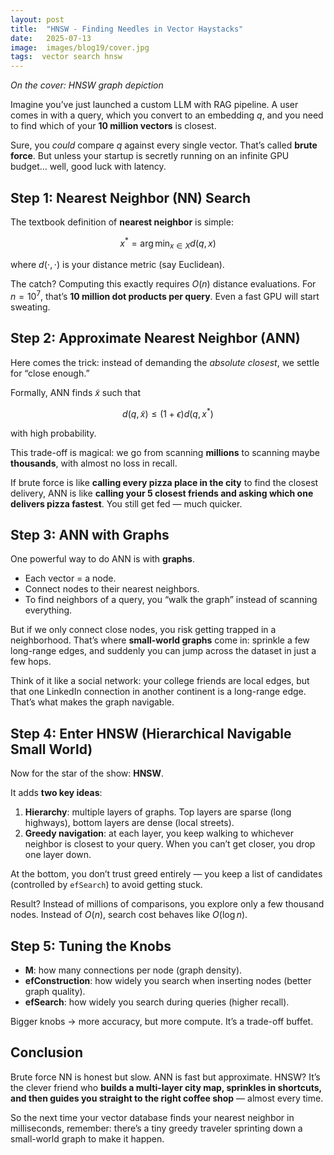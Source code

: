 ```yaml
---
layout: post
title:  "HNSW - Finding Needles in Vector Haystacks"
date:   2025-07-13
image:  images/blog19/cover.jpg
tags:  vector search hnsw
---
```

*On the cover: HNSW graph depiction*


Imagine you’ve just launched a custom LLM with RAG pipeline. A user comes in with a query, which you convert to an embedding $q$, and you need to find which of your **10 million vectors** is closest.

Sure, you *could* compare $q$ against every single vector. That’s called **brute force**. But unless your startup is secretly running on an infinite GPU budget… well, good luck with latency.


## Step 1: Nearest Neighbor (NN) Search

The textbook definition of **nearest neighbor** is simple:

$$
x^* = \arg\min_{x \in X} d(q, x)
$$

where $d(\cdot, \cdot)$ is your distance metric (say Euclidean).

The catch? Computing this exactly requires $O(n)$ distance evaluations.
For $n = 10^7$, that’s **10 million dot products per query**. Even a fast GPU will start sweating.


## Step 2: Approximate Nearest Neighbor (ANN)

Here comes the trick: instead of demanding the *absolute closest*, we settle for “close enough.”

Formally, ANN finds $\tilde{x}$ such that

$$
d(q, \tilde{x}) \leq (1+\epsilon) d(q, x^*)
$$

with high probability.

This trade-off is magical: we go from scanning **millions** to scanning maybe **thousands**, with almost no loss in recall.

If brute force is like **calling every pizza place in the city** to find the closest delivery, ANN is like **calling your 5 closest friends and asking which one delivers pizza fastest**. You still get fed — much quicker.


## Step 3: ANN with Graphs

One powerful way to do ANN is with **graphs**.

* Each vector = a node.
* Connect nodes to their nearest neighbors.
* To find neighbors of a query, you “walk the graph” instead of scanning everything.

But if we only connect close nodes, you risk getting trapped in a neighborhood. That’s where **small-world graphs** come in: sprinkle a few long-range edges, and suddenly you can jump across the dataset in just a few hops.

Think of it like a social network: your college friends are local edges, but that one LinkedIn connection in another continent is a long-range edge. That’s what makes the graph navigable.


## Step 4: Enter HNSW (Hierarchical Navigable Small World)

Now for the star of the show: **HNSW**.

It adds **two key ideas**:

1. **Hierarchy**: multiple layers of graphs. Top layers are sparse (long highways), bottom layers are dense (local streets).
2. **Greedy navigation**: at each layer, you keep walking to whichever neighbor is closest to your query. When you can’t get closer, you drop one layer down.

At the bottom, you don’t trust greed entirely — you keep a list of candidates (controlled by `efSearch`) to avoid getting stuck.

Result? Instead of millions of comparisons, you explore only a few thousand nodes.
Instead of $O(n)$, search cost behaves like $O(\log n)$.


## Step 5: Tuning the Knobs

* **M**: how many connections per node (graph density).
* **efConstruction**: how widely you search when inserting nodes (better graph quality).
* **efSearch**: how widely you search during queries (higher recall).

Bigger knobs → more accuracy, but more compute. It’s a trade-off buffet.


## Conclusion

Brute force NN is honest but slow. ANN is fast but approximate. HNSW? It’s the clever friend who **builds a multi-layer city map, sprinkles in shortcuts, and then guides you straight to the right coffee shop** — almost every time.

So the next time your vector database finds your nearest neighbor in milliseconds, remember: there’s a tiny greedy traveler sprinting down a small-world graph to make it happen.

